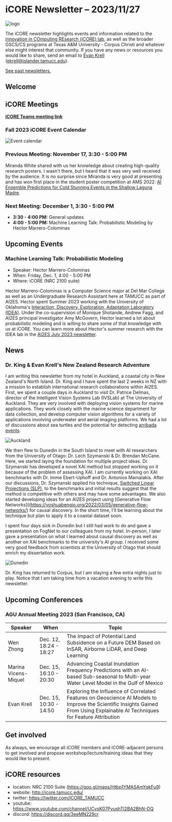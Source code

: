 # iCORE Newsletter – 2023/11/27

![logo](../img/logo_plain_sm.jpg)

The iCORE newsletter highlights events and information related to the [innovation in COmputing REsearch (iCORE) lab](https://icore.tamucc.edu/),
as well as the broader GSCS/CS programs at Texas A&M University - Corpus Christi and whatever else might interest that community.
If you have any news or resources you would like to share, send an email to [Evan Krell](https://scholar.google.com/citations?user=jLuwYGAAAAAJ&hl=en) (ekrell@islander.tamucc.edu).

[See past newsletters.](https://github.com/ekrell/icore_website/tree/main/news)

## Welcome

## iCORE Meetings

**[iCORE Teams meeting link](https://teams.microsoft.com/l/meetup-join/19%3Ameeting_MDdlZDBiMTgtYzVjNS00YjhhLWE5OTctY2Y5YzMyYTljNzU5%40thread.v2/0?context=%7B%22Tid%22%3A%2234cbfaf1-67a6-4781-a9ca-514eb2550b66%22%2C%22Oid%22%3A%22994c008b-0707-4f3c-8ac0-73b65e733430%22%2C%22MessageId%22%3A%220%22%7D)**

### Fall 2023 iCORE Event Calendar

![Event calendar](../img/icore_events_fall2023.png)

### Previous Meeting: November 17, 3:30 - 5:00 PM

Miranda White shared with us her knowledge about creating high-quality research posters. I wasn't there, but I heard that it was very well received by the audience. It is no surprise since Miranda is very good at presenting and has won first place in the student poster competition at AMS 2022: [AI Ensemble Predictions for Cold Stunning Events in the Shallow Laguna Madre](https://ams.confex.com/ams/103ANNUAL/meetingapp.cgi/Paper/418860).

### Next Meeting: December 1, 3:30 - 5:00 PM

- **3:30 - 4:00 PM:** General updates
- **4:00 - 5:00 PM:** Machine Learning Talk: Probabilistic Modeling by Hector Marrero-Colominas

## Upcoming Events

### Machine Learning Talk: Probabilistic Modeling

- Speaker: Hector Marrero-Colominas
- When: Friday, Dec. 1, 4:00 - 5:00 PM
- Where: iCORE (NRC 2100 suite)

Hector Marrero-Colominas is a Computer Science major at Del Mar College as well as an Undergraduate Research Assistant here at TAMUCC as part of AI2ES.
Hector spent Summer 2023 working with the University of Oklahoma's [Interaction, Discovery, Exploration, Adaptation Laboratory (IDEA)](https://www.mcgovern-fagg.org/idea/). 
Under the co-supervision of Monique Shotande, Andrew Fagg, and AI2ES principal investigator Amy McGovern, Hector learned a lot about probabilistic modeling and is willing to share some of that knowledge with us at iCORE. You can learn more about Hector's summer research with the IDEA lab in the [AI2ES July 2023 newsletter](https://www.ai2es.org/wp-content/uploads/2023/08/July-AI2ES-Newsletter-2023.2.pdf). 

## News

### Dr. King & Evan Krell's New Zealand Research Adventure

I am writing this newsletter from my hotel in Auckland, a coastal city in New Zealand's North Island. Dr. King and I have spent the last 2 weeks in NZ with a mission to establish international research collaborations within AI2ES. First, we spent a couple days in Auckland to visit Dr. Patrice Delmas, director of the Intelligent Vision Systems Lab (IVSLab) at The University of Auckland. They are very involved with deploying vision systems for marine applications. They work closely with the marine science department for data collection, and develop computer vision algorithms for a variety of applications involving underwater and aerial imaging platforms. We had a lot of discussions about sea turtles and the potential for detecting [arribada events](https://www.nps.gov/pais/learn/nature/kempsridleystory.htm). 

![Auckland](../img/auckland.png)

We then flew to Dunedin in the South Island to meet with AI researchers from the University of Otago: Dr. Lech Szymanski & Dr. Brendan McCane. Here, we started laying the foundation for multiple project ideas. Dr. Szymanski has developed a novel XAI method but stopped working on it because of the problem of assessing XAI. I am currently working on XAI benchmarks with Dr. Imme Ebert-Uphoff and Dr. Antonios Mamalakis. After our discussions, Dr. Szymanski applied his technique, [Switched Linear Projections (SLP)](https://github.com/lechszym/slp), to the benchmarks and initial results suggest that the method is competitive with others and may have some advantages. We also started developing ideas for an AI2ES project using [Generative Flow Networks]((https://yoshuabengio.org/2022/03/05/generative-flow-networks/) for causal discovery. In the short time, I'll be learning about the technique but plan to apply it to a coastal dataset soon.

I spent four days sick in Dunedin but I still had work to do and gave a presentation on FogNet to our colleagues from my hotel. In-person, I later gave a  presentation on what I learned about causal discovery as well as another on XAI benchmarks to the university's AI group. I received some very good feedback from scientists at the University of Otago that should enrich my dissertation work. 

![Dunedin](../img/dunedin.png)

Dr. King has returned to Corpus, but I am staying a few extra nights just to play. Notice that I am taking time from a vacation evening to write this newsletter.

## Upcoming Conferences

### AGU Annual Meeting 2023 (San Francisco, CA)

| **Speaker** | **When**               | **Topic**                                                                                                                                                                     | 
|-------------|------------------------|-------------------------------------------------------------------------------------------------------------------------------------------------------------------------------|
| Wen Zhong   | Dec. 12, 18:24 - 18:27 | The Impact of Potential Land Subsidence on a Future DEM Based on InSAR, Airborne LiDAR, and Deep Learning                                                                     | 
| Marina Vicens-Miquel | Dec. 15, 16:10 - 20:30 | Advancing Coastal Inundation Frequency Predictions with an AI-based Sub-seasonal to Multi-year Water Level Model in the Gulf of Mexico                                        | 
| Evan Krell  | Dec. 15, 10:30 - 14:50 | Exploring the Influence of Correlated Features on Geoscience AI Models to Improve the Scientific Insights Gained From Using Explainable AI Techniques for Feature Attribution | 

## Get involved

As always, we encourage all iCORE members and iCORE-adjacent persons to get involved and propose workshop/lecture/training ideas that they would like to present.

## iCORE resources

- location: NRC 2100 Suite (https://goo.gl/maps/Htbp1YMASAmYqkFu9)
- website: http://icore.tamucc.edu/
- twitter: https://twitter.com/ICORE_TAMUCC
- youtube: https://www.youtube.com/channel/UCvsK07PvushTI2BA2BhN-DQ
- discord: https://discord.gg/3eeMN229cr

